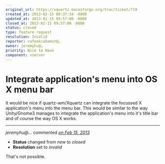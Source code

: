 ```yaml
---
original_url: https://xquartz.macosforge.org/trac/ticket/719
created_at: 2013-02-15 08:37:34 -0800
updated_at: 2013-02-15 09:57:00 -0800
closed_at: 2013-02-15 09:57:00 -0800
status: closed
type: feature request
resolution: Invalid
reporter: rafeekrahamut@…
owner: jeremyhu@…
priority: Nice to Have
component: xserver
---
```


Integrate application's menu into OS X menu bar
===============================================


It would be nice if quartz-wm/Xquartz can integrate the focussed X application's menu into the menu bar. This would be similar to the way Unity/Gnome3 manages to integrate the application's menu into it's title bar and of course the way OS X works.



---

*jeremyhu@…* commented *[on Feb 15, 2013](https://xquartz.macosforge.org/trac/ticket/719#comment:1 "February 15, 2013 at 9:57 AM PST")*

-   **Status** changed from *new* to *closed*
-   **Resolution** set to *invalid*

That's not possible.



